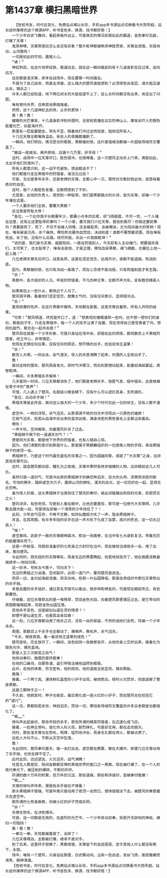 # 第1437章 横扫黑暗世界
        【告知书友，时代在变化，免费站点难以长存，手机app多书源站点切换看书大势所趋，站长给你推荐的这个换源APP，听书音色多、换源、找书都好使！】
       一个少年白衣飞舞间，看起来格外出尘，可是真实的情况却是如此的霸道，金色拳印无敌，打爆了天尊！
       鬼哭神嚎，天尊殒落后怎么会没有异象？整片乾坤都被秩序神链贯穿，天尊血洒落，天摇地动，山河轰鸣！
       一切是如此的可怕，震撼人心。
       “哧！”
       神虹刺目，在这片地带绽放，极速远去，就在这一瞬间最起码有十几道身影反应过来，逃向远方。
       这些都是准天尊，原本在战场外，现在要第一时间遁走。
       不是为了自己逃命，而是去求援，这么强大的楚风谁能想到？必须得告诉高层，请大能迅速出击，镇杀之！
       许多人都已经知道，地下两位闭关的大能指望不上了，这么长时间都没有出来，肯定出了问题。
       唯有寄托外界，召唤其他黑暗强者。
       然而，这十几道神虹去的快，止步的更快！
       轰！轰！轰！
       耀眼的光芒爆发，十几道身影冲到外围时，全部宛若撞在远古的神山上，爆发出吓人的银色能量光芒，似星海炸开。
       那里有一层能量壁垒，早先不显，随着他们冲过去而绽放，阻挡住所有人。
       十几位天尊全都嘴角溢血，有些人的骨骼都撞断了。
       一瞬间，他们明白，情况恶劣的极致，黑都被封锁，这片废墟城池都被一片超级场域符文覆盖了。
       “搬运一座城池，离开原地，远遁十几万里，好手段！”
       这时，战场中一位天尊开口，脸色很冷，也很难看，这一次楚风主动杀上门来，竟能如此，太出乎他们的意料了。
       所有人都意识到，这一战不可避免，想逃都逃不了！
       他们都是行走在黑暗中的狩猎者，谁没见过血？
       可是，无论是青年杀手，还是老牌的天尊，全都心中一沉，既然对方敢封锁此地，就意味着绝对的自信。
       这时，每个人都脸色发僵，全都预感到了不妙。
       尤其是，此地的负责人，感觉到一种耻辱，他们是黑都据点的头领，皆为天尊，却被一个少年堵在这里。
       一个人要杀他们全部，要覆灭黑都？
       这当真是奇耻大辱！
       “各位，一个比你我子孙都要年少，都要小许多的后辈，却飞扬跋扈，不可一世，一个人堵在这里，还有比这更耻辱的事吗？一个小辈，要灭我们六位天尊，嚣张到极尽！你我还要犹豫吗？真要是败了，死了，不仅不会被人同情，还会被耻笑，会被嘲讽，沦为阳间最大的笑柄！现在，唯有破釜沉舟，杀个痛快，哪怕死也要热血焚烧，决战到底！谁都不要想着突围，现在唯有死战，杀了他，没有什么后路，倾尽所能，杀出一片朗朗乾坤！”
       “说的是，我们身为天尊，威震阳间，一直在狩猎别人，今天却有人主动堵门，想要猎杀我们，太可笑了，也太耻辱了，唯有击毙他，才是正理，哪怕血染黑都，魂飞魄散，也要拉上他一起上路！”
       几位老牌天尊先后开口，战意高昂，这是在坚定信念，达成共识，谁都不能退缩，死战到底。
       因为，黑都被封锁，也只有决战一条路了，现在心念绝不能动摇，只有死磕到底才有生路。
       “杀！”
       黑都中，各大组织的人马，年轻的狩猎者，不凡的神王等，全都齐声大吼，足有数百精英人物。
       如果再加上一些仆从，都快近千人马了。
       楚风很平静，看着他们坚定信念，鼓舞士气时，没有任何表示，显得很冷淡。
       “杀！”
       震耳欲聋的吼声，在这片黑都中轰鸣，天地都在剧震，这是天尊在蓄势，所有人共鸣的结果。
       “可笑！”楚风哂道，终究是开口了，道：“想表现的慷慨激昂一些吗，也不想一想你们的身份，都是刽子手，行走在黑暗中，每一个人的双手沾满了血腥，现在觉得自己是受害者了吗，想同仇敌忾，联合在一起共击我？”
       楚风现在就是一个少年形象，可是只身站在场中央，却是如此的昂扬，藐视数百上千黑暗狩猎者，屹立中心，非常镇定。
       他现在无惧任何后果，没有任何的顾忌，想尽情的出手，检验双恒王道果！
       “杀！”
       数百人大喝，一同出击，血气漫天，惊人的杀意沸腾了起来，外围的人全部出手了。
       轰！
       面对这样的围攻，楚风周身发光，顿时气冲霄汉，而后刹那搅动起来，能量如海般蔓延，席卷乾坤。
       一瞬间，许多黑暗杀手解体！
       几乎是同一时间，几位天尊都消失了，他们都是老牌杀手，隐匿气息，暗中猎杀，这是根植在骨子中的“素养”！
       可惜，几人遇上了楚风，在超级火眼金睛下，没有什么可以遮拦其身，无所遁形。
       “各位，出动杀手锏！”
       黑暗天尊彼此传音，面对这么强大的一个少年，多少个时代仅此一见的恒王，没有人敢不谨慎。
       虚空中，一柄剑浮现，杀气滔天，从那源源不绝的剑光中浮现出一只黑色的雄狮！
       它戾气滔天，宛若从血海中杀出来的盖世凶兽，满身浓密的黑色兽毛上全都沾染着血。
       嗷吼！
       一声大吼，空间解体，向着楚风扑杀了过去。
       “黑暗狮子赐下的一道通天剑气？！”
       便是同为天尊，都是地下世界的狩猎者，也有人暗自心惊。
       因为，他们清楚的意识到那是什么，那是属于黑麒麟组织的一位绝艳人物的手段，来自黑暗狮子的绝顶一击。
       黑暗狮子，乃是这个时代最负盛名的天尊之一，因为超越同辈，成就了“大天尊”之身，远非其他天尊可比。
       这时，就连楚风都动容，瞳孔为之收缩，天尊中果然有绝世强横的人物，远非眼前这几人可比。
       虽然只是一道剑气，可是冲出来的黑暗狮子的确恐怖滔天，巨大的头颅，漆黑而浓密的鬃毛，可怕的獠牙，踏碎虚空大爪子，震碎山河的狮吼，漫天的血光，这一切交织在一起，显得无比恐怖。
       最为惊人的是，这头黑暗狮子当真挡住了楚风的拳印，彼此间碰撞出刺目的光束，宛若焚天之火！
       楚风讶异，有些吃惊。可是别人看在眼中，比他还要震惊，那可是一位绝代大天尊啊，几乎敢去跟大能一战，可是现在却被一个清秀的少年挡住了？！
       此刻，少年血气压世，不再不文静，如同仙魔般大吼了一声，阻击黑暗狮子。
       并且，在其周围，有许多年轻的杀手在这一声大吼下化成了血雾，成片的死去，这一切太过骇人！
       “嗡！”
       虚空轰鸣，武疯子一脉的天尊眼神森冷，祭出一张画卷，在当中有七大身影复活，带着无匹的能量镇杀而下。
       这是一件秘宝，将提前准备好的七死身之力封印在当中，现在被他当成绝杀一击，用了出来，轰向楚风。
       与此同时，西天组织的天尊嘶吼，周身无边的黑雾腾起，宛若地狱张开了，他在施展该教最强绝学——地狱归来。
       这一妙术，号称古今第十，可扫天下！
       无边的黑暗之力汹涌，空间裂开，出现一道门户，要将楚风吞进去。
       而另一边，金光如海般浩瀚，惊天动地，宛若一片仙国降临，那是血帝组织中那位天尊祭出的杀手锏。
       本是血腥的杀手组织，通过其名字就可以看出，绝非祥和神圣的，可是现在眼前所见，有些颠覆性。
       仔细看，这位天尊祭出的是一堆残骨，焚烧金色光焰，向着楚风那里镇压过去，是它带动的周围都璀璨起来，宛若金色仙国压落。
       其他杀手变色，这是疑似仙道生灵的残骨？！
       即便不是仙道生灵，也是其血亲后裔！
       这一刻，几位天尊都动用了绝杀之式，没有一丝的保留，不然的话他们会死，将被一个少年击杀。
       周围，那数百上千杀手也全都动了，爆喝声，嘶吼声，杀气滔天。
       “今天，释放真我，看一看双恒王道果的成色！”
       楚风低吼，完全放开了，一瞬间，血色如同一张画卷张开，从他的身上交织出来，接着化为银色光华，铺天盖地。
       那是人王三次蜕变之血气！
       他挥动拳印，施展的是终极拳！
       在他的口鼻间，白雾弥漫，盗引呼吸法被他运转到极致。
       此外，在他的体表，符文密布，他的规则，他的道痕全部显现，镇杀群敌。
       轰隆！
       接着，一个两寸高、通体鲜红晶莹的小炉子出现，被他祭出，顿时火光焚世，彻底遮蔽了整座黑都。
       这是三颗种子之一！
       不久前，他蜕变时，种子也蜕变，最后竟化成一座火红的小炉子，现在楚风也在检验它的“道行”。
       这一日，黑都宛若末世，神焰滔天，焚烧一切，哪怕有场域符文覆盖的许多古老殿堂也都熔化了。
       “啊……”
       惨叫声此起彼伏，那些年轻的杀手，那些所谓的精英狩猎者，在迅速化成飞灰。
       接着，一批神王惨叫，皆化作人形火炬，剧烈挣扎，可是却无用，都在走向毁灭。
       同时，那些准天尊也在怒吼，咆哮，猛烈地冲击，周身毛孔都在喷火，都被点燃了。
       这些人大叫不止，不断从天空中坠落。
       轰！
       与此同时，楚风拳印震天，每一击打出去，虚空都在颤栗，都在大爆炸，即便几位天尊动用了杀手锏，也快支撑不住了。
       此时此刻，远远望去，火光滔天，战气沸腾！
       往昔无人敢冒犯、阳间各教都忌惮的黑暗世界的窗口之一黑都，现在被打爆了，在一个人的绝代拳光下，被压制的爆碎，不断的炸开。
       所谓的数十万年的积累，百万年的沉淀，那些道痕，那些秩序烙印，皆被拳印轰爆！
       “啊……”
       天尊的惨叫声传来，便是有杀手锏也不够看！
       那头黑暗狮子很强，可是毕竟只是动用了绝顶一击而已，很快就暗淡下去，被楚风的拳意磨灭在虚空中。
       那所谓的七死身画卷，则被火红的炉子焚成灰烬。
       “杀！”
       天尊在怒吼，在决死搏杀。
       可是，这一切都是无用的，在盛烈的光芒中，一个少年挥动双拳，宛若开天辟地的神祇，横扫一切阻挡！
       轰！轰！轰！
       一拳又一拳，天穹都被轰穿了，击碎了！
       几位天尊喋血，全都被打爆，根本不是对手。
       到了后来，这里终于寂静了，黑都成墟，天尊留下的血迹斑斑，至于其他人什么都没有剩下，永寂。
       场中，唯有一个楚风，只身站在那里，白衣飘动间，沾染一些血迹，发丝飞扬，面庞稚嫩而清秀，眼神清澈。
       【告知书友，时代在变化，免费站点难以长存，手机app多书源站点切换看书大势所趋，站长给你推荐的这个换源APP，听书音色多、换源、找书都好使！】